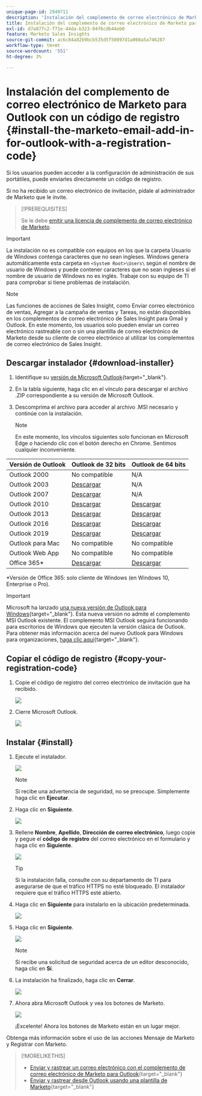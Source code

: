 ```yaml
---
unique-page-id: 2949711
description: 'Instalación del complemento de correo electrónico de Marketo para Outlook con un código de registro: documentos de Marketo, documentación del producto'
title: Instalación del complemento de correo electrónico de Marketo para Outlook con un código de registro
exl-id: d7a877c2-f71e-44da-b323-04f6cdb44eb0
feature: Marketo Sales Insights
source-git-commit: ac6c84a82b9bcb535d5f50897d1a068a5a746287
workflow-type: tm+mt
source-wordcount: '551'
ht-degree: 3%

---
```


# Instalación del complemento de correo electrónico de Marketo para Outlook con un código de registro {#install-the-marketo-email-add-in-for-outlook-with-a-registration-code}

Si los usuarios pueden acceder a la configuración de administración de sus portátiles, puede enviarles directamente un código de registro.

Si no ha recibido un correo electrónico de invitación, pídale al administrador de Marketo que le invite.

>[!PREREQUISITES]
>
>Se le debe [emitir una licencia de complemento de correo electrónico de Marketo](/help/marketo/product-docs/marketo-sales-insight/msi-outlook-plugin/issue-a-marketo-email-add-in-license.md).

>[!IMPORTANT]
>
>La instalación no es compatible con equipos en los que la carpeta Usuario de Windows contenga caracteres que no sean ingleses. Windows genera automáticamente esta carpeta en `<System Root>\Users\` según el nombre de usuario de Windows y puede contener caracteres que no sean ingleses si el nombre de usuario de Windows no es inglés. Trabaje con su equipo de TI para comprobar si tiene problemas de instalación.

>[!NOTE]
>
>Las funciones de acciones de Sales Insight, como Enviar correo electrónico de ventas, Agregar a la campaña de ventas y Tareas, no están disponibles en los complementos de correo electrónico de Sales Insight para Gmail y Outlook. En este momento, los usuarios solo pueden enviar un correo electrónico rastreable con o sin una plantilla de correo electrónico de Marketo desde su cliente de correo electrónico al utilizar los complementos de correo electrónico de Sales Insight.

## Descargar instalador {#download-installer}

1. Identifique su [versión de Microsoft Outlook](https://support.office.com/en-us/article/what-version-of-outlook-do-i-have-b3a9568c-edb5-42b9-9825-d48d82b2257c){target="_blank"}.

1. En la tabla siguiente, haga clic en el vínculo para descargar el archivo .ZIP correspondiente a su versión de Microsoft Outlook.

1. Descomprima el archivo para acceder al archivo .MSI necesario y continúe con la instalación.

   >[!NOTE]
   >
   >En este momento, los vínculos siguientes solo funcionan en Microsoft Edge o haciendo clic con el botón derecho en Chrome. Sentimos cualquier inconveniente.

<table><thead>
  <tr>
    <th>Versión de Outlook</th>
    <th>Outlook de 32 bits</th>
    <th>Outlook de 64 bits</th>
  </tr></thead>
<tbody>
  <tr>
    <td>Outlook 2000</td>
    <td>No compatible</td>
    <td>N/A</td>
  </tr>
  <tr>
    <td>Outlook 2003</td>
    <td><a href="https://munchkin.marketo.net/MarketoAddInSetup32.zip">Descargar</a></td>
    <td>N/A</td>
  </tr>
  <tr>
    <td>Outlook 2007</td>
    <td><a href="https://munchkin.marketo.net/MarketoAddInSetup32.zip">Descargar</a></td>
    <td>N/A</td>
  </tr>
  <tr>
    <td>Outlook 2010</td>
    <td><a href="https://munchkin.marketo.net/MarketoAddInSetup32.zip">Descargar</a></td>
    <td><a href="https://munchkin.marketo.net/MarketoAddInSetup64.zip">Descargar</a></td>
  </tr>
  <tr>
    <td>Outlook 2013</td>
    <td><a href="https://munchkin.marketo.net/MarketoAddInSetup32.zip">Descargar</a></td>
    <td><a href="https://munchkin.marketo.net/MarketoAddInSetup64.zip">Descargar</a></td>
  </tr>
  <tr>
    <td>Outlook 2016</td>
    <td><a href="https://munchkin.marketo.net/MarketoAddInSetup32.zip">Descargar</a></td>
    <td><a href="https://munchkin.marketo.net/MarketoAddInSetup64.zip">Descargar</a></td>
  </tr>
  <tr>
    <td>Outlook 2019</td>
    <td><a href="https://munchkin.marketo.net/MarketoAddInSetup32.zip">Descargar</a></td>
    <td><a href="https://munchkin.marketo.net/MarketoAddInSetup64.zip">Descargar</a></td>
  </tr>
  <tr>
    <td>Outlook para Mac</td>
    <td>No compatible</td>
    <td>No compatible</td>
  </tr>
  <tr>
    <td>Outlook Web App</td>
    <td>No compatible</td>
    <td>No compatible</td>
  </tr>
  <tr>
    <td>Office 365*</td>
    <td><a href="https://munchkin.marketo.net/MarketoAddInSetup32.zip">Descargar</a></td>
    <td><a href="https://munchkin.marketo.net/MarketoAddInSetup64.zip">Descargar</a></td>
  </tr>
</tbody></table>

*Versión de Office 365: solo cliente de Windows (en Windows 10, Enterprise o Pro).

>[!IMPORTANT]
>
>Microsoft ha lanzado [una nueva versión de Outlook para Windows](https://techcommunity.microsoft.com/t5/outlook-blog/new-outlook-for-windows-now-available/ba-p/3932068){target="_blank"}. Esta nueva versión no admite el complemento MSI Outlook existente. El complemento MSI Outlook seguirá funcionando para escritorios de Windows que ejecuten la versión clásica de Outlook. Para obtener más información acerca del nuevo Outlook para Windows para organizaciones, [haga clic aquí](https://techcommunity.microsoft.com/t5/outlook-blog/the-new-outlook-for-windows-for-organization-admins/ba-p/3929169){target="_blank"}.

## Copiar el código de registro {#copy-your-registration-code}

1. Copie el código de registro del correo electrónico de invitación que ha recibido.

   ![](assets/image2016-7-22-10-3a45-3a10.png)

1. Cierre Microsoft Outlook.

   ![](assets/ent-key-close-outlook-hand.png)

## Instalar {#install}

1. Ejecute el instalador.

   ![](assets/image2016-7-25-10-3a23-3a33.png)

   >[!NOTE]
   >
   >Si recibe una advertencia de seguridad, no se preocupe. Simplemente haga clic en **Ejecutar**.

1. Haga clic en **Siguiente**.

   ![](assets/welcome-to-the-setup-wizard-hand.png)

1. Rellene **Nombre**, **Apellido**, **Dirección de correo electrónico**, luego copie y pegue el **código de registro** del correo electrónico en el formulario y haga clic en **Siguiente**.

   ![](assets/enter-your-information-hands.png)

   >[!TIP]
   >
   >Si la instalación falla, consulte con su departamento de TI para asegurarse de que el tráfico HTTPS no esté bloqueado. El instalador requiere que el tráfico HTTPS esté abierto.

1. Haga clic en **Siguiente** para instalarlo en la ubicación predeterminada.

   ![](assets/select-installation-folder-hand.png)

1. Haga clic en **Siguiente**.

   ![](assets/confirm-installation-hand.png)

   >[!NOTE]
   >
   >Si recibe una solicitud de seguridad acerca de un editor desconocido, haga clic en **Sí**.

1. La instalación ha finalizado, haga clic en **Cerrar**.

   ![](assets/image2014-9-23-15-3a52-3a11.png)

1. Ahora abra Microsoft Outlook y vea los botones de Marketo.

   ![](assets/image2016-8-24-15-3a47-3a38.png)

   ¡Excelente! Ahora los botones de Marketo están en un lugar mejor.

Obtenga más información sobre el uso de las acciones Mensaje de Marketo y Registrar con Marketo.

>[!MORELIKETHIS]
>
>* [Enviar y rastrear un correo electrónico con el complemento de correo electrónico de Marketo para Outlook](/help/marketo/product-docs/marketo-sales-insight/msi-outlook-plugin/send-and-track-an-email-with-the-email-add-in-for-outlook.md){target="_blank"}
>* [Enviar y rastrear desde Outlook usando una plantilla de Marketo](/help/marketo/product-docs/marketo-sales-insight/msi-outlook-plugin/send-and-track-from-outlook-using-a-marketo-template.md){target="_blank"}
